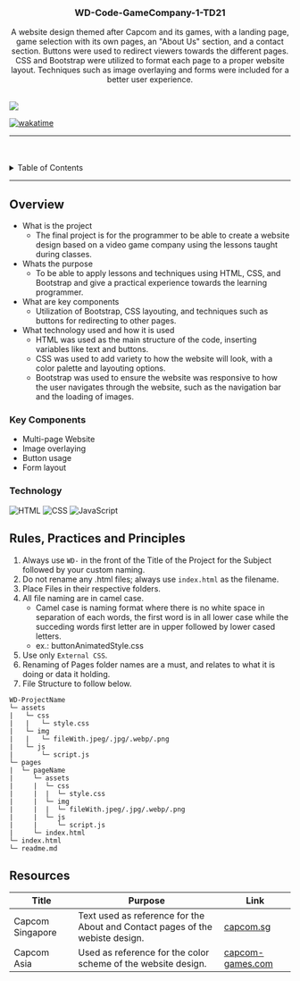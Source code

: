 <a name="readme-top">

<br/>

<br />
<!-- TODO: Change Title to the name of the title of your Project -->
  <h3 align="center">WD-Code-GameCompany-1-TD21</h3>
</div>
<!-- TODO: Make a short description -->
<div align="center">
  A website design themed after Capcom and its games, with a landing page, game selection with its own pages, an "About Us" section, and a contact section. Buttons were used to redirect viewers towards the different pages. CSS and Bootstrap were utilized to format each page to a proper website layout. Techniques such as image overlaying and forms were included for a better user experience.
</div>

<br />

<!-- TODO: Change the zyx-0314 into your github username  -->
<!-- TODO: Change the WD-Template-Project into the same name of your folder -->
![](https://visit-counter.vercel.app/counter.png?page=NickPse/WD-Code-GameCompany-1-TD21)

[![wakatime](https://wakatime.com/@07ec1187-5430-448b-9cd4-68b011b3a839/projects/bmgtsnvlaz)](https://wakatime.com/badge/user/018dd99a-4985-4f98-8216-6ca6fe2ce0f8/project/63501637-9a31-42f0-960d-4d0ab47977f8)

---

<br />
<br />

<!-- TODO: If you want to add more layers for your readme -->
<details>
  <summary>Table of Contents</summary>
  <ol>
    <li>
      <a href="#overview">Overview</a>
      <ol>
        <li>
          <a href="#key-components">Key Components</a>
        </li>
        <li>
          <a href="#technology">Technology</a>
        </li>
      </ol>
    </li>
    <li>
      <a href="#rule,-practices-and-principles">Rules, Practices and Principles</a>
    </li>
    <li>
      <a href="#resources">Resources</a>
    </li>
  </ol>
</details>

---

## Overview

<!-- TODO: To be changed -->
<!-- The following are just sample -->
- What is the project
  - The final project is for the programmer to be able to create a website design based on a video game company using the lessons taught during classes.
- Whats the purpose
  - To be able to apply lessons and techniques using HTML, CSS, and Bootstrap and give a practical experience towards the learning programmer.
- What are key components
  - Utilization of Bootstrap, CSS layouting, and techniques such as buttons for redirecting to other pages.
- What technology used and how it is used
  - HTML was used as the main structure of the code, inserting variables like text and buttons.
  - CSS was used to add variety to how the website will look, with a color palette and layouting options.
  - Bootstrap was used to ensure the website was responsive to how the user navigates through the website, such as the navigation bar and the loading of images.

### Key Components
<!-- TODO: List of Key Components -->
<!-- The following are just sample -->
- Multi-page Website
- Image overlaying
- Button usage
- Form layout

### Technology
<!-- TODO: List of Technology Used -->
![HTML](https://img.shields.io/badge/HTML-E34F26?style=for-the-badge&logo=html5&logoColor=white)
![CSS](https://img.shields.io/badge/CSS-1572B6?style=for-the-badge&logo=css3&logoColor=white)
![JavaScript](https://img.shields.io/badge/JavaScript-F7DF1E?style=for-the-badge&logo=javascript&logoColor=white)

## Rules, Practices and Principles
1. Always use `WD-` in the front of the Title of the Project for the Subject followed by your custom naming.
2. Do not rename any .html files; always use `index.html` as the filename.
3. Place Files in their respective folders.
4. All file naming are in camel case.
   - Camel case is naming format where there is no white space in separation of each words, the first word is in all lower case while the succeding words first letter are in upper followed by lower cased letters.
   - ex.: buttonAnimatedStyle.css
5. Use only `External CSS`.
6. Renaming of Pages folder names are a must, and relates to what it is doing or data it holding.
7. File Structure to follow below.

```
WD-ProjectName
└─ assets
|   └─ css
|   |   └─ style.css
|   └─ img
|   |   └─ fileWith.jpeg/.jpg/.webp/.png
|   └─ js
|       └─ script.js
└─ pages
|  └─ pageName
|     └─ assets
|     |  └─ css
|     |  |  └─ style.css
|     |  └─ img
|     |  |  └─ fileWith.jpeg/.jpg/.webp/.png
|     |  └─ js
|     |     └─ script.js
|     └─ index.html
└─ index.html
└─ readme.md
```

## Resources

<!-- TODO: Add References -->
| Title | Purpose | Link |
|-|-|-|
| Capcom Singapore | Text used as reference for the About and Contact pages of the webiste design. | [capcom.sg](https://www.capcom.sg) |
| Capcom Asia | Used as reference for the color scheme of the website design. | [capcom-games.com](https://www.capcom-games.com/en-asia/) |
